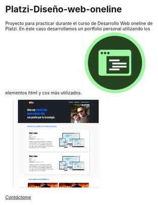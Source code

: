 # Platzi-Diseño-web-oneline
Proyecto para practicar durante el curso de Desarrollo Web oneline de Platzi.
En éste caso desarrollamos un portfolio personal utilizando los elementos html y css más utilizados.
<img src="/img/LogoCurso.webp" alt="Logo del curso" style="width: 200px;">

> <img style="width: 55%;" src="img/CapturaWeb.PNG" alt="Mokup de la pagina">

###### [Contáctame](https://www.instagram.com/gabriel.diaz_arg/?hl=es-la)
